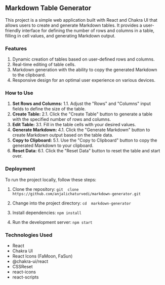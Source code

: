 ## Markdown Table Generator
This project is a simple web application built with React and Chakra UI that allows users to create and generate Markdown tables. It provides a user-friendly interface for defining the number of rows and columns in a table, filling in cell values, and generating Markdown output.

### Features
 1. Dynamic creation of tables based on user-defined rows and columns.
 2. Real-time editing of table cells.
 3. Markdown generation with the ability to copy the generated Markdown to the clipboard.
 4. Responsive design for an optimal user experience on various devices.

### How to Use

 1. **Set Rows and Columns:**
		 1.1.  Adjust the "Rows" and "Columns" input fields to define the size of the table.
 2. **Create Table:**
	 2.1. Click the "Create Table" button to generate a table with the specified number of rows and columns. 
3. **Edit Table:**
	3.1. Fill in the table cells with your desired values.
4. **Generate Markdown:**
	4.1. Click the "Generate Markdown" button to create Markdown output based on the table data. 
5. **Copy to Clipboard:**
	5.1. Use the "Copy to Clipboard" button to copy the generated Markdown to your clipboard.
6. **Reset Data:**
	6.1. Click the "Reset Data" button to reset the table and start over. 

### Deployment
To run the project locally, follow these steps:

1.  Clone the repository:
      `git  clone  https://github.com/anjalichaturvedi/markdown-generator.git`

 2. Change into the project directory: 
     `cd  markdown-generator`

2. Install dependencies:
	 `npm install`

3. Run the development server:
      `npm start`

### Technologies Used
-   React
-   Chakra UI
-   React Icons (FaMoon, FaSun)
-   @chakra-ui/react
-   CSSReset
-   react-icons
-   react-scripts
